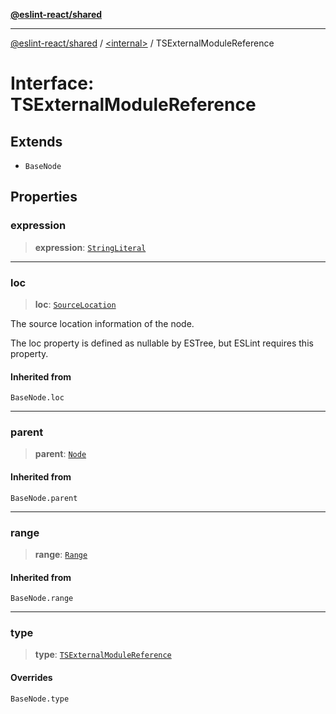 [**@eslint-react/shared**](../../README.md)

***

[@eslint-react/shared](../../README.md) / [\<internal\>](../README.md) / TSExternalModuleReference

# Interface: TSExternalModuleReference

## Extends

- `BaseNode`

## Properties

### expression

> **expression**: [`StringLiteral`](StringLiteral.md)

***

### loc

> **loc**: [`SourceLocation`](SourceLocation.md)

The source location information of the node.

The loc property is defined as nullable by ESTree, but ESLint requires this property.

#### Inherited from

`BaseNode.loc`

***

### parent

> **parent**: [`Node`](../type-aliases/Node.md)

#### Inherited from

`BaseNode.parent`

***

### range

> **range**: [`Range`](../type-aliases/Range.md)

#### Inherited from

`BaseNode.range`

***

### type

> **type**: [`TSExternalModuleReference`](../README.md#tsexternalmodulereference)

#### Overrides

`BaseNode.type`
